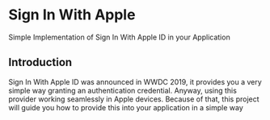 # Sign In With Apple
Simple Implementation of Sign In With Apple ID in your Application

## Introduction
Sign In With Apple ID was announced in WWDC 2019, it provides you a very simple way granting an authentication credential. Anyway, using this provider working seamlessly in Apple devices. Because of that, this project will guide you how to provide this into your application in a simple way
